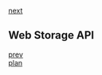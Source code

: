 <a href="06.md">next</a>

<h2>Web Storage API</h2>

<div>
</div>


<a href="04.md">prev</a>
<br/>
<a href="00.md">plan</a>
